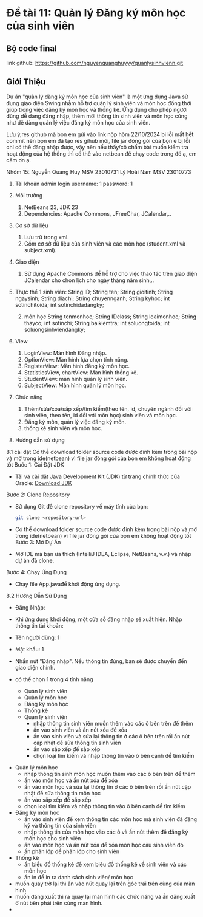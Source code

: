 # Đề tài 11: Quản lý Đăng ký môn học của sinh viên 

## Bộ code final
link github: https://github.com/nguyenquanghuyyy/quanlysinhvienn.git

## Giới Thiệu

Dự án "quản lý đăng ký môn học của sinh viên" là một ứng dụng Java sử dụng giao diện Swing nhằm hỗ trợ quản lý sinh viên và môn học đồng thời giúp trong việc đăng ký môn học và thống kê. Ứng dụng cho phép người dùng dễ dàng đăng nhập, thêm mới thông tin sinh viên và môn học cũng như dẽ dàng quản lý việc đăng ký môn học của sinh viên.

Lưu ý,res github mà bọn em gửi vào link nộp hôm 22/10/2024 bi lỗi mất hết commit nên bọn em đã tạo res gihub mới, 
file jar đóng gói của bọn e bị lỗi chỉ có thể đăng nhập được, vậy nên nếu thầy/cô chấm bài muốn kiểm tra hoạt động của hệ thống thì có thể vào netbean để chạy code trong đó ạ, em cảm ơn ạ.

Nhóm 15:
Nguyễn Quang Huy MSV 23010731
Lý Hoài Nam MSV 23010773
1. Tài khoản admin login
username: 1
password: 1

2. Môi trường
    1. NetBeans 23, JDK 23
    2. Dependencies: Apache Commons, JFreeChar, JCalendar,..
3. Cơ sở dữ liệu
    1. Lưu trữ trong xml.
    2. Gồm cơ sở dữ liệu của sinh viên và các môn học (student.xml và subject.xml).
4. Giao diện
    1. Sử dụng Apache Commons để hỗ trợ cho việc thao tác trên giao diện JCalendar cho chọn lịch cho ngày tháng năm sinh,..
5. Thực thể 
    1 sinh viên:
    String ID;
    String ten;
    String gioitinh;
    String ngaysinh;
    String diachi;
    String chuyennganh;
    String kyhoc;
    int sotinchitoida;
    int sotinchidadangky;

    2. môn học
    String tenmonhoc;
    String IDclass;
    String loaimonhoc;
    String thayco;
    int sotinchi;
    String baikiemtra;
    int soluongtoida;
    int soluongsinhviendangky;
6. View
    1. LoginView: Màn hình Đăng nhập.
    2. OptionView: Màn hình lựa chọn tính năng.
    3. RegisterView: Màn hình đăng ký môn học.
    4. StatisticsView, chartView: Màn hình thống kê.
    5. StudentView: màn hình quản lý sinh viên.
    6. SubjectView: Màn hình quản lý môn học.
7. Chức năng
    1. Thêm/sửa/xóa/sắp xếp/tìm kiếm(theo tên, id, chuyên ngành đối với sinh viên, theo tên, id đối với môn học) sinh viên và môn học.
    2. Đăng ký môn, quản lý việc đăng ký môn.
    3. thống kê sinh viên và môn học.
8. Hướng dẫn sử dụng

 8.1 cài dặt 
Có thể download folder source code được đính kèm trong bài nộp và mở trong ide(netbean) vì file jar đóng gói của bọn em không hoạt động tốt
Bước 1: Cài Đặt JDK

- Tải và cài đặt Java Development Kit (JDK) từ trang chính thức của Oracle: [Download JDK](https://www.oracle.com/java/technologies/javase-jdk11-downloads.html)

 Bước 2: Clone Repository

- Sử dụng Git để clone repository về máy tính của bạn:
   ```bash
   git clone <repository-url>
- Có thể download folder source code được đính kèm trong bài nộp và mở trong ide(netbean) vì file jar đóng gói của bọn em không hoạt động tốt
Bước 3: Mở Dự Án


- Mở IDE mà bạn ưa thích (IntelliJ IDEA, Eclipse, NetBeans, v.v.) và nhập dự án đã clone.

 Bước 4: Chạy Ứng Dụng
- Chạy file App.javađể khởi động ứng dụng.

8.2 Hướng Dẫn Sử Dụng
- Đăng Nhập:

- Khi ứng dụng khởi động, một cửa sổ đăng nhập sẽ xuất hiện. Nhập thông tin tài khoản:
- Tên người dùng: 1
- Mật khẩu: 1
- Nhấn nút "Đăng nhập". Nếu thông tin đúng, bạn sẽ được chuyển đến giao diện chính.
- có thể chọn 1 trong 4 tính năng
  + Quản lý sinh viên
  + Quản lý môn học
  + Đăng ký môn học
  + Thống kê
  * Quản lý sinh viên
    - nhập thông tin sinh viên muốn thêm vào các ô bên trên để thêm
    - ấn vào sinh viên và ấn nút xóa để xóa
    - ấn vào sinh viên và sửa lại thông tin ở các ô bên trên rồi ấn nút cập nhật để sửa thông tin sinh viên
    - ấn vào sắp xếp để sắp xếp
    - chọn loại tìm kiếm và nhập thông tin vào ô bên cạnh để tìm kiếm
* Quản lý môn học
    - nhập thông tin sinh môn học muốn thêm vào các ô bên trên để thêm
    - ấn vào môn học và ấn nút xóa để xóa
    - ấn vào môn học và sửa lại thông tin ở các ô bên trên rồi ấn nút cập nhật để sửa thông tin môn học
    - ấn vào sắp xếp để sắp xếp
    - chọn loại tìm kiếm và nhập thông tin vào ô bên cạnh để tìm kiếm
* Đăng ký môn học
    - ấn vào sinh viên để xem thông tin các môn học mà sinh viên đã đăng ký và thông tin của sinh viên
    - nhập thông tin của môn học vào các ô và ấn nút thêm để đăng ký môn học cho sinh viên
    - ấn vào môn học và ấn nút xóa để xóa môn học cảu sinh viên đó
    - ấn phân lớp để phân lớp cho sinh viên
* Thống kê
    - ấn biểu đồ thống kê để xem biêu đồ thống kê về sinh viên và các môn học
    - ấn in để in ra danh sách sinh viên/ môn học
* muốn quay trở lại thì ấn vào nút quay lại trên góc trái trên cùng của màn hình
* muốn đăng xuất thì ra quay lại màn hình các chức năng và ấn đăng xuất ở nút bên phải trên cùng màn hình.
* 
